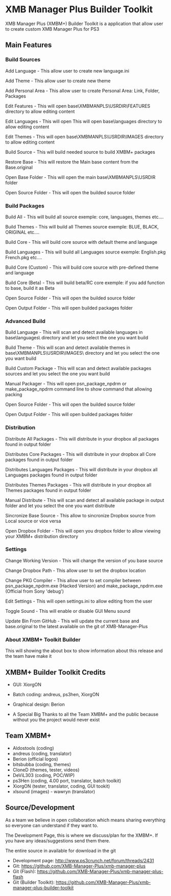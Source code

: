 XMB Manager Plus Builder Toolkit
=================================

XMB Manager Plus (XMBM+) Builder Toolkit is a application that allow user to create custom XMB Manager Plus for PS3

## Main Features

### Build Sources

Add Language - This allow user to create new language.ini

Add Theme - This allow user to create new theme

Add Personal Area - This allow user to create Personal Area: Link, Folder, Packages

Edit Features - This will open base\XMBMANPLS\USRDIR\FEATURES directory to allow editing content

Edit Languages - This will open This will open base\languages directory to allow editing content

Edit Themes - This will open base\XMBMANPLS\USRDIR\IMAGES directory to allow editing content

Build Source - This will build needed source to build XMBM+ packages

Restore Base - This will restore the Main base content from the Base.original

Open Base Folder - This will open the main base\XMBMANPLS\USRDIR folder

Open Source Folder - This will open the builded source folder

### Build Packages

Build All - This will build all source exemple: core, languages, themes etc....

Build Themes - This will build all Themes source exemple: BLUE, BLACK, ORIGINAL etc....

Build Core - This will build core source with default theme and language

Build Languages - This will build all Languages source exemple: English.pkg French.pkg etc....

Build Core (Custom) - This will build core source with pre-defined theme and language

Build Core (Beta) - This will build beta/RC core exemple: if you add function to base, build it as Beta

Open Source Folder - This will open the builded source folder

Open Output Folder - This will open builded packages folder

### Advanced Build

Build Language - This will scan and detect available languages in base\languages\ directory and let you select the one you want build

Build Theme - This will scan and detect available themes in base\XMBMANPLS\USRDIR\IMAGES\ directory and let you select the one you want build

Build Custom Package - This will scan and detect available packages sources and let you select the one you want build

Manual Packager - This will open psn_package_npdrm or make_package_npdrm command line to show command that allowing packing

Open Source Folder - This will open the builded source folder

Open Output Folder - This will open builded packages folder

### Distribution

Distribute All Packages - This will distribute in your dropbox all packages found in output folder

Distributes Core Packages - This will distribute in your dropbox all Core packages found in output folder

Distributes Languages Packages - This will distribute in your dropbox all Languages packages found in output folder

Distributes Themes Packages - This will distribute in your dropbox all Themes packages found in output folder

Manual Distribute - This will scan and detect all available package in output folder and let you select the one you want distribute

Sincronize Base Source - This allow to sincronize Dropbox source from Local source or vice versa

Open Dropbox Folder - This will open you dropbox folder to allow viewing your XMBM+ distribution directory

### Settings

Change Working Version - This will change the version of you base source

Change Dropbox Path - This allow user to set the dropbox location

Change PKG Compiler - This allow user to set compiler between psn_package_npdrm.exe (Hacked Version) and make_package_npdrm.exe (Official from Sony 'debug')

Edit Settings - This will open settings.ini to allow editing from the user

Toggle Sound - This will enable or disable GUI Menu sound

Update Bin From GitHub - This will update the current base and base.original to the latest available on the git of XMB-Manager-Plus

### About XMBM+ Toolkit Builder

This will showing the about box to show information about this release and the team have make it

## XMBM+ Builder Toolkit Credits

-  GUI: XiorgON
-  Batch coding: andreus, ps3hen, XiorgON
-  Graphical design: Berion

-  A Special Big Thanks to all the Team XMBM+ and the public because without you the project would never exist

## Team XMBM+

-  Aldostools (coding)
-  andreus (coding, translator)
-  Berion (official logos)
-  bitsbubba (coding, themes)
-  CloneD (themes, tester, videos)
-  DeViL303 (coding, POC/WIP)
-  ps3Hen (coding, 4.00 port, translator, batch toolkit)
-  XiorgON (tester, translator, coding, GUI tookit)
-  xlsound (images) -  wawryn (translator)

## Source/Development

As a team we believe in open collaboration which means sharing everything so everyone can understand if they want to.

The Development Page, this is where we discuss/plan for the XMBM+. If you have any ideas/suggestions send them there.

The entire source in available for download in the git

-  Development page: http://www.ps3crunch.net/forum/threads/2431
-  Git: https://github.com/XMB-Manager-Plus/xmb-manager-plus
-  Git (Flash): https://github.com/XMB-Manager-Plus/xmb-manager-plus-flash
-  Git (Builder Toolkit): https://github.com/XMB-Manager-Plus/xmb-manager-plus-builder-toolkit

